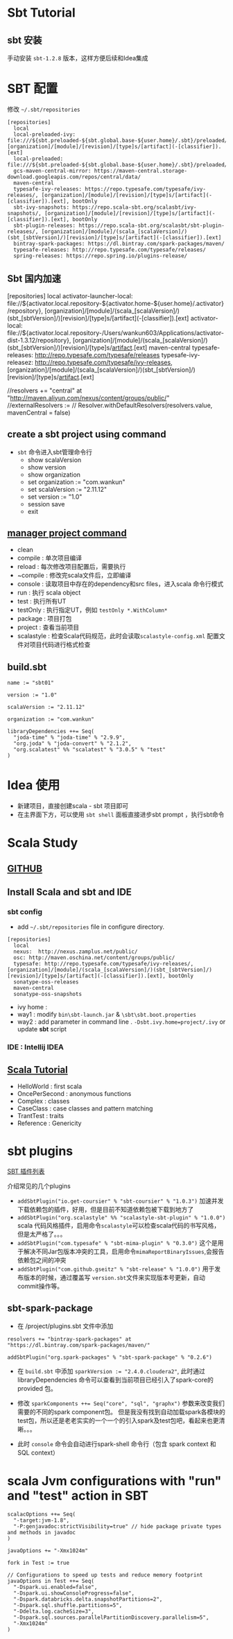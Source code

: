 # Sbt Tutorial

## sbt 安装

手动安装 `sbt-1.2.8` 版本，这样方便后续和Idea集成

# SBT 配置

修改 `~/.sbt/repositories` 

```$xslt
[repositories]
  local
  local-preloaded-ivy: file:///${sbt.preloaded-${sbt.global.base-${user.home}/.sbt}/preloaded/}, [organization]/[module]/[revision]/[type]s/[artifact](-[classifier]).[ext]
  local-preloaded: file:///${sbt.preloaded-${sbt.global.base-${user.home}/.sbt}/preloaded/}
  gcs-maven-central-mirror: https://maven-central.storage-download.googleapis.com/repos/central/data/
  maven-central
  typesafe-ivy-releases: https://repo.typesafe.com/typesafe/ivy-releases/, [organization]/[module]/[revision]/[type]s/[artifact](-[classifier]).[ext], bootOnly
  sbt-ivy-snapshots: https://repo.scala-sbt.org/scalasbt/ivy-snapshots/, [organization]/[module]/[revision]/[type]s/[artifact](-[classifier]).[ext], bootOnly
  sbt-plugin-releases: https://repo.scala-sbt.org/scalasbt/sbt-plugin-releases/, [organization]/[module]/(scala_[scalaVersion]/)(sbt_[sbtVersion]/)[revision]/[type]s/[artifact](-[classifier]).[ext]
  bintray-spark-packages: https://dl.bintray.com/spark-packages/maven/
  typesafe-releases: http://repo.typesafe.com/typesafe/releases/
  spring-releases: https://repo.spring.io/plugins-release/
```

## Sbt 国内加速

[repositories]
  local
  activator-launcher-local: file://${activator.local.repository-${activator.home-${user.home}/.activator}/repository}, [organization]/[module]/(scala_[scalaVersion]/)(sbt_[sbtVersion]/)[revision]/[type]s/[artifact](-[classifier]).[ext]
  activator-local: file://${activator.local.repository-/Users/wankun603/Applications/activator-dist-1.3.12/repository}, [organization]/[module]/(scala_[scalaVersion]/)(sbt_[sbtVersion]/)[revision]/[type]s/[artifact](-[classifier]).[ext]
  maven-central
  typesafe-releases: http://repo.typesafe.com/typesafe/releases
  typesafe-ivy-releasez: http://repo.typesafe.com/typesafe/ivy-releases, [organization]/[module]/(scala_[scalaVersion]/)(sbt_[sbtVersion]/)[revision]/[type]s/[artifact](-[classifier]).[ext]
  
  
  
//resolvers += "central" at "http://maven.aliyun.com/nexus/content/groups/public/"
//externalResolvers :=
//  Resolver.withDefaultResolvers(resolvers.value, mavenCentral = false)



## create a sbt project using command

* `sbt` 命令进入sbt管理命令行
  * show scalaVersion
  * show version
  * show organization
  * set organization := "com.wankun"
  * set scalaVersion := "2.11.12"
  * set version := "1.0"
  * session save
  * exit

## [manager project command](https://www.scala-sbt.org/0.13/docs/Running.html)

* clean
* compile : 单次项目编译
* reload : 每次修改项目配置后，需要执行
* ~compile : 修改完scala文件后，立即编译
* console : 读取项目中存在的dependency和src files，进入scala 命令行模式
* run : 执行 scala object 
* test : 执行所有UT
* testOnly : 执行指定UT，例如 `testOnly *.WithColumn*`
* package : 项目打包
* project : 查看当前项目
* scalastyle : 检查Scala代码规范，此时会读取`scalastyle-config.xml` 配置文件对项目代码进行格式检查


## build.sbt

```
name := "sbt01"

version := "1.0"

scalaVersion := "2.11.12"

organization := "com.wankun"

libraryDependencies ++= Seq(
  "joda-time" % "joda-time" % "2.9.9",
  "org.joda" % "joda-convert" % "2.1.2",
  "org.scalatest" %% "scalatest" % "3.0.5" % "test"
)
```

# Idea 使用

* 新建项目，直接创建scala - sbt 项目即可
* 在主界面下方，可以使用 `sbt shell` 面板直接进步sbt prompt ，执行sbt命令



# Scala Study

## [GITHUB](https://github.com/wankunde/scalatest.git)

## Install Scala and sbt and IDE

### sbt config

* add `~/.sbt/repositories` file in configure directory.
```
[repositories]
  local
  nexus:  http://nexus.zamplus.net/public/
  osc: http://maven.oschina.net/content/groups/public/
  typesafe: http://repo.typesafe.com/typesafe/ivy-releases/, [organization]/[module]/(scala_[scalaVersion]/)(sbt_[sbtVersion]/)[revision]/[type]s/[artifact](-[classifier]).[ext], bootOnly
  sonatype-oss-releases
  maven-central
  sonatype-oss-snapshots
```

* ivy home :
 * way1 : modify `bin\sbt-launch.jar` &  `\sbt\sbt.boot.properties` 
 * way2 : add parameter in command line . `-Dsbt.ivy.home=project/.ivy` or update **sbt** script
 
### IDE : Intellij IDEA 

## [Scala Tutorial](http://www.scala-lang.org/docu/files/ScalaTutorial.pdf)

* HelloWorld : first scala
* OncePerSecond : anonymous functions
* Complex : classes
* CaseClass : case classes and pattern matching
* TrantTest : traits
* Reference : Genericity

# sbt plugins

[SBT 插件列表](https://github.com/sbt/sbt/wiki/sbt-1.x-plugin-migration)

介绍常见的几个plugins

* `addSbtPlugin("io.get-coursier" % "sbt-coursier" % "1.0.3")` 加速并发下载依赖包的插件，好用，但是目前不知道依赖包被下载到地方了
* `addSbtPlugin("org.scalastyle" %% "scalastyle-sbt-plugin" % "1.0.0")` scala 代码风格插件，启用命令`scalastyle`可以检查scala代码的书写风格，但是太严格了。。。
* `addSbtPlugin("com.typesafe" % "sbt-mima-plugin" % "0.3.0")` 这个是用于解决不同Jar包版本冲突的工具，启用命令`mimaReportBinaryIssues`,会报告依赖包之间的冲突
* `addSbtPlugin("com.github.gseitz" % "sbt-release" % "1.0.0")` 用于发布版本的时候，通过覆盖写 `version.sbt`文件来实现版本号更新，自动commit操作等。

##  sbt-spark-package

* 在 /project/plugins.sbt 文件中添加

```
resolvers += "bintray-spark-packages" at "https://dl.bintray.com/spark-packages/maven/"

addSbtPlugin("org.spark-packages" % "sbt-spark-package" % "0.2.6")
```

* 在 `build.sbt` 中添加 `sparkVersion := "2.4.0.cloudera2"`, 此时通过 libraryDependencies 命令可以查看到当前项目已经引入了spark-core的provided 包。

* 修改 `sparkComponents ++= Seq("core", "sql", "graphx")` 参数来改变我们需要的不同的spark component包。
  但是我没有找到自动加载spark各模块的test包，所以还是老老实实的一个一个的引入spark及test包吧，看起来也更清晰。。。
  
* 此时 `console` 命令会自动进行spark-shell 命令行（包含 spark context 和 SQL context）

# scala Jvm configurations with "run" and "test" action in SBT

```$xslt
scalacOptions ++= Seq(
  "-target:jvm-1.8",
  "-P:genjavadoc:strictVisibility=true" // hide package private types and methods in javadoc
)

javaOptions += "-Xmx1024m"

fork in Test := true

// Configurations to speed up tests and reduce memory footprint
javaOptions in Test ++= Seq(
  "-Dspark.ui.enabled=false",
  "-Dspark.ui.showConsoleProgress=false",
  "-Dspark.databricks.delta.snapshotPartitions=2",
  "-Dspark.sql.shuffle.partitions=5",
  "-Ddelta.log.cacheSize=3",
  "-Dspark.sql.sources.parallelPartitionDiscovery.parallelism=5",
  "-Xmx1024m"
)
```